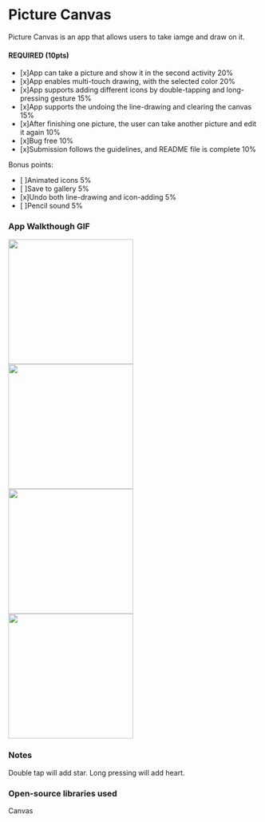# Picture Canvas
Picture Canvas is an app that allows users to take iamge and draw on it.


#### REQUIRED (10pts)

- [x]App can take a picture and show it in the second activity 20%
- [x]App enables multi-touch drawing, with the selected color 20%
- [x]App supports adding different icons by double-tapping and long-pressing gesture 15%
- [x]App supports the undoing the line-drawing and clearing the canvas 15%
- [x]After finishing one picture, the user can take another picture and edit it again 10%
- [x]Bug free 10%
- [x]Submission follows the guidelines, and README file is complete 10%

Bonus points:
- [ ]Animated icons 5%
- [ ]Save to gallery 5%
- [x]Undo both line-drawing and icon-adding 5%
- [ ]Pencil sound 5%


### App Walkthough GIF

<img src="https://i.imgur.com/OlTcq52.gif" width=250><br>
<img src="https://i.imgur.com/8ZKYtvv.gif" width=250><br>
<img src="https://i.imgur.com/aVI4Gj3.gif" width=250><br>
<img src="https://i.imgur.com/QwvKS1V.gif" width=250><br>

### Notes
Double tap will add star.
Long pressing will add heart.

### Open-source libraries used
Canvas
